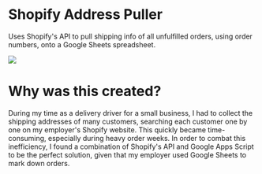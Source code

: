 # Shopify Address Puller
Uses Shopify's API to pull shipping info of all unfulfilled orders, using order numbers, onto a Google Sheets spreadsheet.

<img src="https://puu.sh/Hzdik/54a6dd0ebe.jpg">

# Why was this created?
During my time as a delivery driver for a small business, I had to collect the shipping addresses of many customers, searching each customer one by one on my employer's Shopify website. This quickly became time-consuming, especially during heavy order weeks. In order to combat this inefficiency, I found a combination of Shopify's API and Google Apps Script to be the perfect solution, given that my employer used Google Sheets to mark down orders.